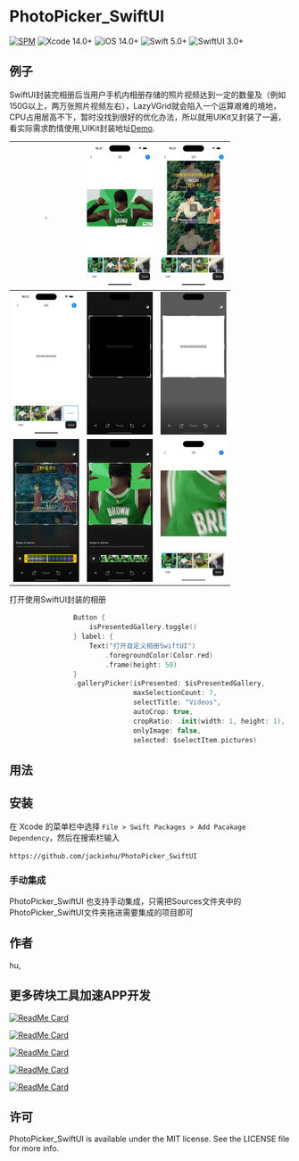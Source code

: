 # PhotoPicker_SwiftUI


[![SPM](https://img.shields.io/badge/SPM-supported-DE5C43.svg?style=flat)](https://swift.org/package-manager/)
![Xcode 14.0+](https://img.shields.io/badge/Xcode-14.0%2B-blue.svg)
![iOS 14.0+](https://img.shields.io/badge/iOS-14.0%2B-blue.svg)
![Swift 5.0+](https://img.shields.io/badge/Swift-5.0%2B-orange.svg)
![SwiftUI 3.0+](https://img.shields.io/badge/SwiftUI-3.0%2B-orange.svg)

## 例子

SwiftUI封装完相册后当用户手机内相册存储的照片视频达到一定的数量及（例如150G以上，两万张照片视频左右），LazyVGrid就会陷入一个运算艰难的境地，CPU占用居高不下，暂时没找到很好的优化办法，所以就用UIKit又封装了一遍，看实际需求酌情使用,UIKit封装地址[Demo](https://github.com/zjinhu/PhotoPickerKit).


| <img src="Image/1.png" style="zoom:25%;" /> | <img src="Image/2.png" style="zoom:25%;" /> | <img src="Image/3.png" style="zoom:25%;" /> |
| ------------------------------------------- | ------------------------------------------- | ------------------------------------------- |
| <img src="Image/4.png" style="zoom:25%;" /> | <img src="Image/5.png" style="zoom:25%;" /> | <img src="Image/6.png" style="zoom:25%;" /> |
| <img src="Image/7.png" style="zoom:25%;" /> | <img src="Image/8.png" style="zoom:25%;" /> | <img src="Image/9.png" style="zoom:25%;" /> |

打开使用SwiftUI封装的相册

```swift
                Button {
                    isPresentedGallery.toggle()
                } label: {
                    Text("打开自定义相册SwiftUI")
                        .foregroundColor(Color.red)
                        .frame(height: 50)
                }
                .galleryPicker(isPresented: $isPresentedGallery,
                               maxSelectionCount: 7,
                               selectTitle: "Videos",
                               autoCrop: true,
                               cropRatio: .init(width: 1, height: 1),
                               onlyImage: false,
                               selected: $selectItem.pictures)
```

## 用法


## 安装

在 Xcode 的菜单栏中选择 `File > Swift Packages > Add Pacakage Dependency`，然后在搜索栏输入

`https://github.com/jackiehu/PhotoPicker_SwiftUI`

### 手动集成

PhotoPicker_SwiftUI 也支持手动集成，只需把Sources文件夹中的PhotoPicker_SwiftUI文件夹拖进需要集成的项目即可


## 作者

hu, 

## 更多砖块工具加速APP开发

[![ReadMe Card](https://github-readme-stats.vercel.app/api/pin/?username=jackiehu&repo=SwiftMediator&theme=radical&locale=cn)](https://github.com/jackiehu/SwiftMediator)

[![ReadMe Card](https://github-readme-stats.vercel.app/api/pin/?username=jackiehu&repo=SwiftBrick&theme=radical&locale=cn)](https://github.com/jackiehu/SwiftBrick)

[![ReadMe Card](https://github-readme-stats.vercel.app/api/pin/?username=jackiehu&repo=SwiftLog&theme=radical&locale=cn)](https://github.com/jackiehu/SwiftLog)

[![ReadMe Card](https://github-readme-stats.vercel.app/api/pin/?username=jackiehu&repo=SwiftMesh&theme=radical&locale=cn)](https://github.com/jackiehu/SwiftMesh)

[![ReadMe Card](https://github-readme-stats.vercel.app/api/pin/?username=jackiehu&repo=SwiftNotification&theme=radical&locale=cn)](https://github.com/jackiehu/SwiftNotification)




## 许可

PhotoPicker_SwiftUI is available under the MIT license. See the LICENSE file for more info.
